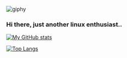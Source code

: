 ![giphy](https://user-images.githubusercontent.com/72156551/152333214-83b8cbb3-0ef0-4d40-995b-1fe5d17f1859.gif)


### Hi there, just another linux enthusiast..


 [![My GitHub stats](https://github-readme-stats.vercel.app/api?username=saimoomedits&hide=contribs&show_icons=true&theme=tokyonight)](https://github.com/anuraghazra/github-readme-stats)
 
[![Top Langs](https://github-readme-stats.vercel.app/api/top-langs/?username=saimoomedits&layout=compact&theme=tokyonight)](https://github.com/anuraghazra/github-readme-stats)

